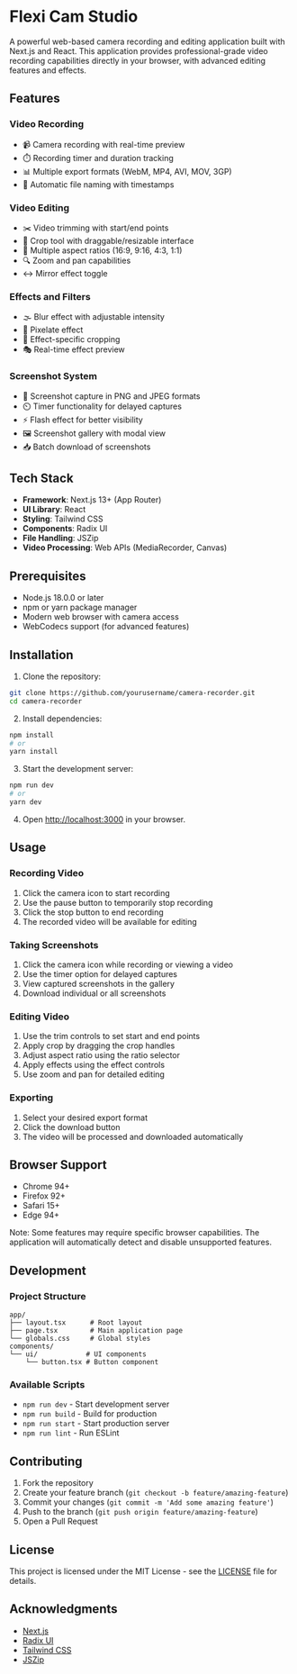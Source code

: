 # Flexi Cam Studio

A powerful web-based camera recording and editing application built with Next.js and React. This application provides professional-grade video recording capabilities directly in your browser, with advanced editing features and effects.

## Features

### Video Recording
- 📹 Camera recording with real-time preview
- ⏱️ Recording timer and duration tracking
- 📊 Multiple export formats (WebM, MP4, AVI, MOV, 3GP)
- 💾 Automatic file naming with timestamps

### Video Editing
- ✂️ Video trimming with start/end points
- 🎯 Crop tool with draggable/resizable interface
- 📐 Multiple aspect ratios (16:9, 9:16, 4:3, 1:1)
- 🔍 Zoom and pan capabilities
- ↔️ Mirror effect toggle

### Effects and Filters
- 🌫️ Blur effect with adjustable intensity
- 🎨 Pixelate effect
- 🎯 Effect-specific cropping
- 🎭 Real-time effect preview

### Screenshot System
- 📸 Screenshot capture in PNG and JPEG formats
- ⏲️ Timer functionality for delayed captures
- ⚡ Flash effect for better visibility
- 🖼️ Screenshot gallery with modal view
- 📥 Batch download of screenshots

## Tech Stack

- **Framework**: Next.js 13+ (App Router)
- **UI Library**: React
- **Styling**: Tailwind CSS
- **Components**: Radix UI
- **File Handling**: JSZip
- **Video Processing**: Web APIs (MediaRecorder, Canvas)

## Prerequisites

- Node.js 18.0.0 or later
- npm or yarn package manager
- Modern web browser with camera access
- WebCodecs support (for advanced features)

## Installation

1. Clone the repository:
```bash
git clone https://github.com/yourusername/camera-recorder.git
cd camera-recorder
```

2. Install dependencies:
```bash
npm install
# or
yarn install
```

3. Start the development server:
```bash
npm run dev
# or
yarn dev
```

4. Open [http://localhost:3000](http://localhost:3000) in your browser.

## Usage

### Recording Video
1. Click the camera icon to start recording
2. Use the pause button to temporarily stop recording
3. Click the stop button to end recording
4. The recorded video will be available for editing

### Taking Screenshots
1. Click the camera icon while recording or viewing a video
2. Use the timer option for delayed captures
3. View captured screenshots in the gallery
4. Download individual or all screenshots

### Editing Video
1. Use the trim controls to set start and end points
2. Apply crop by dragging the crop handles
3. Adjust aspect ratio using the ratio selector
4. Apply effects using the effect controls
5. Use zoom and pan for detailed editing

### Exporting
1. Select your desired export format
2. Click the download button
3. The video will be processed and downloaded automatically

## Browser Support

- Chrome 94+
- Firefox 92+
- Safari 15+
- Edge 94+

Note: Some features may require specific browser capabilities. The application will automatically detect and disable unsupported features.

## Development

### Project Structure
```
app/
├── layout.tsx      # Root layout
├── page.tsx        # Main application page
└── globals.css     # Global styles
components/
└── ui/            # UI components
    └── button.tsx # Button component
```

### Available Scripts

- `npm run dev` - Start development server
- `npm run build` - Build for production
- `npm run start` - Start production server
- `npm run lint` - Run ESLint

## Contributing

1. Fork the repository
2. Create your feature branch (`git checkout -b feature/amazing-feature`)
3. Commit your changes (`git commit -m 'Add some amazing feature'`)
4. Push to the branch (`git push origin feature/amazing-feature`)
5. Open a Pull Request

## License

This project is licensed under the MIT License - see the [LICENSE](LICENSE) file for details.

## Acknowledgments

- [Next.js](https://nextjs.org/)
- [Radix UI](https://www.radix-ui.com/)
- [Tailwind CSS](https://tailwindcss.com/)
- [JSZip](https://stuk.github.io/jszip/) 
